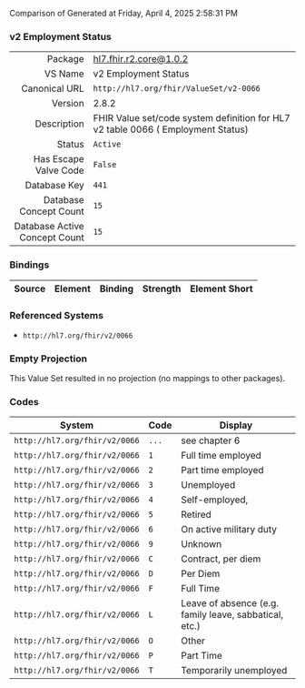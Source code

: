 Comparison of 
Generated at Friday, April 4, 2025 2:58:31 PM

### v2 Employment Status

|      |     |
| ---: | --- |
| Package | hl7.fhir.r2.core@1.0.2 |
| VS Name | v2 Employment Status |
| Canonical URL | `http://hl7.org/fhir/ValueSet/v2-0066` |
| Version | 2.8.2 |
| Description | FHIR Value set/code system definition for HL7 v2 table 0066 ( Employment Status) |
| Status | `Active` |
| Has Escape Valve Code | `False` |
| Database Key | `441` |
| Database Concept Count | `15` |
| Database Active Concept Count | `15` |
### Bindings

| Source | Element | Binding | Strength | Element Short |
| ------ | ------- | ------- | -------- | ------------- |

### Referenced Systems

* `http://hl7.org/fhir/v2/0066`
### Empty Projection

This Value Set resulted in no projection (no mappings to other packages).

### Codes

| System | Code | Display |
| ------ | ---- | ------- |
| `http://hl7.org/fhir/v2/0066` | `...` | see chapter 6 |
| `http://hl7.org/fhir/v2/0066` | `1` | Full time employed |
| `http://hl7.org/fhir/v2/0066` | `2` | Part time employed |
| `http://hl7.org/fhir/v2/0066` | `3` | Unemployed |
| `http://hl7.org/fhir/v2/0066` | `4` | Self-employed, |
| `http://hl7.org/fhir/v2/0066` | `5` | Retired |
| `http://hl7.org/fhir/v2/0066` | `6` | On active military duty |
| `http://hl7.org/fhir/v2/0066` | `9` | Unknown |
| `http://hl7.org/fhir/v2/0066` | `C` | Contract, per diem |
| `http://hl7.org/fhir/v2/0066` | `D` | Per Diem |
| `http://hl7.org/fhir/v2/0066` | `F` | Full Time |
| `http://hl7.org/fhir/v2/0066` | `L` | Leave of absence (e.g. family leave, sabbatical, etc.) |
| `http://hl7.org/fhir/v2/0066` | `O` | Other |
| `http://hl7.org/fhir/v2/0066` | `P` | Part Time |
| `http://hl7.org/fhir/v2/0066` | `T` | Temporarily unemployed |

